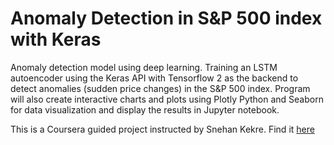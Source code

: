 # Anomaly Detection in S&P 500 index with Keras

Anomaly detection model using deep learning. Training an LSTM autoencoder using the Keras API with Tensorflow 2 as the backend to detect anomalies (sudden price changes) in the S&P 500 index. Program will also create interactive charts and plots using Plotly Python and Seaborn for data visualization and display the results in Jupyter notebook.

This is a Coursera guided project instructed by Snehan Kekre.
Find it [here](https://www.coursera.org/learn/anomaly-detection-time-series-keras/home/welcome)

